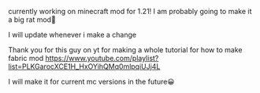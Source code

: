 currently working on minecraft mod for 1.21! I am probably going to make it a big rat mod🐀

I will update whenever i make a change

Thank you for this guy on yt for making a whole tutorial for how to make fabric mod https://www.youtube.com/playlist?list=PLKGarocXCE1H_HxOYihQMq0mlpqiUJj4L

I will make it for current mc versions in the future😀

